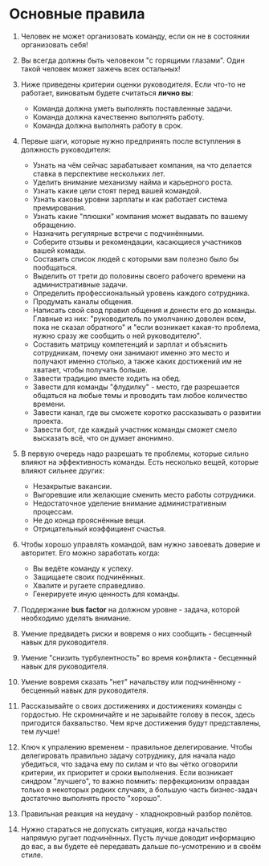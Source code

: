 # Основные правила

1. Человек не может организовать команду, если он не в состоянии организовать себя!
2. Вы всегда должны быть человеком "с горящими глазами". Один такой человек может зажечь всех остальных!
3. Ниже приведены критерии оценки руководителя. Если что-то не работает, виноватым будете считаться **лично вы**:

   - Команда должна уметь выполнять поставленные задачи.
   - Команда должна качественно выполнять работу.
   - Команда должна выполнять работу в срок.

4. Первые шаги, которые нужно предпринять после вступления в должность руководителя:

   - Узнать на чём сейчас зарабатывает компания, на что делается ставка в перспективе нескольких лет.
   - Уделить внимание механизму найма и карьерного роста.
   - Узнать какие цели стоят перед вашей командой.
   - Узнать каковы уровни зарплаты и как работает система премирования.
   - Узнать какие "плюшки" компания может выдавать по вашему обращению.
   - Назначить регулярные встречи с подчинёнными.
   - Соберите отзывы и рекомендации, касающиеся участников вашей комады.
   - Составить список людей с которыми вам полезно было бы пообщаться.
   - Выделить от трети до половины своего рабочего времени на административные задачи.
   - Определить профессиональный уровень каждого сотрудника.
   - Продумать каналы общения.
   - Написать свой свод правил общения и донести его до команды. Главные из них: "руководитель по умолчанию доволен всем, пока не сказал обратного" и "если возникает какая-то проблема, нужно сразу же сообщить о ней руководителю".
   - Составить матрицу компетенций и зарплат и объяснить сотрудникам, почему они занимают именно это место и получают именно столько, а также каких достижений им не хватает, чтобы получать больше.
   - Завести традицию вместе ходить на обед.
   - Завести для команды "флудилку" - место, где разрешается общаться на любые темы и проводить там любое количество времени.
   - Завести канал, где вы сможете коротко рассказывать о развитии проекта.
   - Завести бот, где каждый участник команды сможет смело высказать всё, что он думает анонимно.

5. В первую очередь надо разрешать те проблемы, которые сильно влияют на эффективность команды. Есть несколько вещей, которые влияют сильнее других:

   - Незакрытые вакансии.
   - Выгоревшие или желающие сменить место работы сотрудники.
   - Недостаточное уделение внимание административным процессам.
   - Не до конца прояснённые вещи.
   - Отрицательный коэффициент счастья.

6. Чтобы хорошо управлять командой, вам нужно завоевать доверие и авторитет. Его можно заработать когда:

   - Вы ведёте команду к успеху.
   - Защищаете своих подчинённых.
   - Хвалите и ругаете справедливо.
   - Генерируете иную ценность для команды.

7. Поддержание **bus factor** на должном уровне - задача, которой необходимо уделять внимание.
8. Умение предвидеть риски и вовремя о них сообщить - бесценный навык для руководителя.
9. Умение "снизить турбулентность" во время конфликта - бесценный навык для руководителя.
10. Умение вовремя сказать "нет" начальству или подчинённому - бесценный навык для руководителя.
11. Рассказывайте о своих достижениях и достижениях команды с гордостью. Не скромничайте и не зарывайте голову в песок, здесь пригодится бахвальство. Чем ярче достижения будут представлены, тем лучше!
12. Ключ к упралению временем - правильное делегирование. Чтобы делегировать правильно задачу сотруднику, для начала надо убедиться, что задача ему по силам и что вы чётко оговорили критерии, их приоритет и сроки выполнения. Если возникает синдром "лучшего", то важно помнить: перфекционизм оправдан только в некоторых редких случаях, а большую часть бизнес-задач достаточно выполнять просто "хорошо".
13. Правильная реакция на неудачу - хладнокровный разбор полётов.
14. Нужно стараться не допускать ситуация, когда начальство напрямую ругает подчинённых. Пусть лучше доводит информацию до вас, а вы будете её передавать дальше по-усмотрению и в своём стиле.
